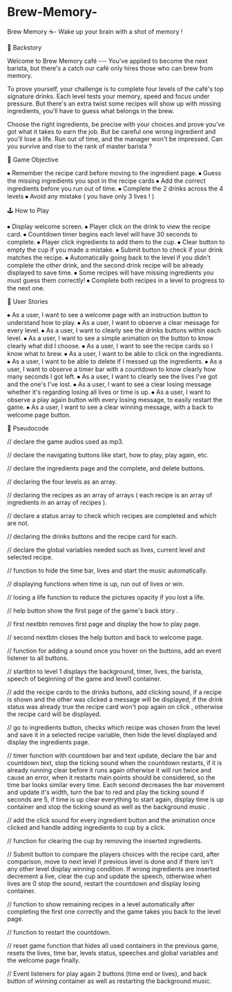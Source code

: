 # Brew-Memory-
Brew Memory ☕- Wake up your brain with a shot of memory !

📖 Backstory

Welcome to Brew Memory café --- You've applied to become the next barista, but there's a catch our café only hires those who can brew from memory.

To prove yourself, your challenge is to complete four levels of the café's top signature drinks. Each level tests your memory, speed and focus under pressure. But there's an extra twist some recipes will show up with missing ingredients, you'll have to guess what belongs in the brew.

Choose the right ingredients, be precise with your choices and prove you've got what it takes to earn the job. But be careful one wrong ingredient and you'll lose a life. Run out of time, and the manager won't be impressed. Can you survive and rise to the rank of master barista ? 

🎯 Game Objective
 
⦁	Remember the recipe card before moving to the ingredient page.
⦁	Guess the missing ingredients you spot in the recipe cards
⦁	Add the correct ingredients before you run out of time.
⦁	Complete the 2 drinks across the 4 levels
⦁	Avoid any mistake ( you have only 3 lives ! )


🕹️ How to Play

⦁	Display welcome screen.
⦁	Player click on the drink to view the recipe card.
⦁	Countdown timer begins each level will have 30 seconds to complete.
⦁	Player click ingredients to add them to the cup.
⦁	Clear button to empty the cup if you made a mistake.
⦁	Submit button to check if your drink matches the recipe.
⦁	Automatically going back to the level if you didn't complete the other drink, and the second drink recipe will be already displayed to save time.
⦁	Some recipes will have missing ingredients you must guess them correctly!
⦁	Complete both recipes in a level to progress to the next one.


👤 User Stories

⦁	As a user, I want to see a welcome page with an instruction button to understand how to play.
⦁	As a user, I want to observe a clear message for every level.
⦁	As a user, I want to clearly see the drinks buttons within each level.
⦁	As a user, I want to see a simple animation on the button to know clearly what did I choose.
⦁	As a user, I want to see the recipe cards so I know what to brew.
⦁	As a user, I want to be able to click on the ingredients.
⦁	As a user, I want to be able to delete if I messed up the ingredients.
⦁	As a user, I want to observe a timer bar with a countdown to know clearly how many seconds I got left.
⦁	As a user, I want to clearly see the lives I've got and the one's I've lost.
⦁	As a user, I want to see a clear losing message whether it's regarding losing all lives or time is up.
⦁	As a user, I want to observe a play again button with every losing message, to easily restart the game.
⦁	As a user, I want to see a clear winning message, with a back to welcome page button.


📐 Pseudocode

// declare the game audios used as mp3.

// declare the navigating buttons like start, how to play, play again, etc.

// declare the ingredients page and the complete, and delete buttons.

// declaring the four levels as an array.

// declaring the recipes as an array of arrays ( each recipe is an array of ingredients in  an array of recipes ).

// declare a status array to check which recipes are completed and which are not.

// declaring the drinks buttons and the recipe card for each.

// declare the global variables needed such as lives, current level and selected recipe.

// function to hide the time bar, lives and start the music automatically.

// displaying functions when time is up, run out of lives or win.

// losing a life function to reduce the pictures opacity if you lost a life.
 
// help button show the first page of the game's back story .

// first nextbtn removes first page and display the how to play page.

// second nextbtn closes the help button and back to welcome page.

// function for adding a sound once you hover on the buttons, add an event listener to all buttons.

// startbtn to level 1 displays the background, timer, lives, the barista, speech of beginning of the game and level1 container.

// add the recipe cards to the drinks buttons, add clicking sound, if a recipe is shown and the other was clicked a message will be displayed, if the drink status was already true the recipe card won't pop again on click , otherwise the recipe card will be displayed.

// go to ingredients button, checks which recipe was chosen from the level and save it in a selected recipe variable, then hide the level displayed and display the ingredients page.
 
// timer function with countdown bar and text update, declare the bar and countdown text, stop the ticking sound when the countdown restarts, if it is already running clear before it runs again otherwise it will run twice and cause an error, when it restarts main points should be considered, so the time bar looks similar every time. Each second decreases the bar movement and update it's width, turn the bar to red and play the ticking sound if seconds are 5, if time is up clear everything to start again, display time is up container and stop the ticking sound as well as the background music .
 
// add the click sound for every ingredient button and the animation once clicked and handle adding ingredients to cup by a click.

// function for clearing the cup by removing the inserted ingredients.

// Submit button to compare the players choices with the recipe card, after comparison, move to next level if previous level is done and if there isn't any other level display winning condition. If wrong ingredients are inserted decrement a live, clear the cup and update the speech, otherwise when lives are 0 stop the sound, restart the countdown and display losing container.

// function to show remaining recipes in a level automatically after completing the first one correctly and the game takes you back to the level page.


// function to restart the countdown.

// reset game function that hides all used containers in the previous game, resets the lives, time bar, levels status, speeches and global variables and the welcome page finally.

// Event listeners for play again 2 buttons (time end or lives), and back button of winning container as well as restarting the background music.